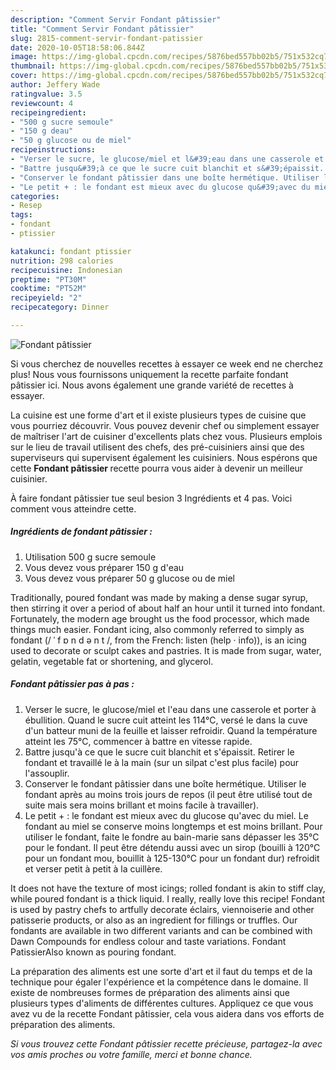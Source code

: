 ```yaml
---
description: "Comment Servir Fondant pâtissier"
title: "Comment Servir Fondant pâtissier"
slug: 2815-comment-servir-fondant-patissier
date: 2020-10-05T18:58:06.844Z
image: https://img-global.cpcdn.com/recipes/5876bed557bb02b5/751x532cq70/fondant-patissier-photo-principale-de-la-recette.jpg
thumbnail: https://img-global.cpcdn.com/recipes/5876bed557bb02b5/751x532cq70/fondant-patissier-photo-principale-de-la-recette.jpg
cover: https://img-global.cpcdn.com/recipes/5876bed557bb02b5/751x532cq70/fondant-patissier-photo-principale-de-la-recette.jpg
author: Jeffery Wade
ratingvalue: 3.5
reviewcount: 4
recipeingredient:
- "500 g sucre semoule"
- "150 g deau"
- "50 g glucose ou de miel"
recipeinstructions:
- "Verser le sucre, le glucose/miel et l&#39;eau dans une casserole et porter à ébullition. Quand le sucre cuit atteint les 114°C, versé le dans la cuve d&#39;un batteur muni de la feuille et laisser refroidir. Quand la température atteint les 75°C, commencer à battre en vitesse rapide."
- "Battre jusqu&#39;à ce que le sucre cuit blanchit et s&#39;épaissit. Retirer le fondant et travaillé le à la main (sur un silpat c&#39;est plus facile) pour l&#39;assouplir."
- "Conserver le fondant pâtissier dans une boîte hermétique. Utiliser le fondant après au moins trois jours de repos (il peut être utilisé tout de suite mais sera moins brillant et moins facile à travailler)."
- "Le petit + : le fondant est mieux avec du glucose qu&#39;avec du miel. Le fondant au miel se conserve moins longtemps et est moins brillant. Pour utiliser le fondant, faite le fondre au bain-marie sans dépasser les 35°C pour le fondant. Il peut être détendu aussi avec un sirop (bouilli à 120°C pour un fondant mou, bouillit à 125-130°C pour un fondant dur) refroidit et verser petit à petit à la cuillère."
categories:
- Resep
tags:
- fondant
- ptissier

katakunci: fondant ptissier 
nutrition: 298 calories
recipecuisine: Indonesian
preptime: "PT30M"
cooktime: "PT52M"
recipeyield: "2"
recipecategory: Dinner

---
```



![Fondant pâtissier](https://img-global.cpcdn.com/recipes/5876bed557bb02b5/751x532cq70/fondant-patissier-photo-principale-de-la-recette.jpg)

Si vous cherchez de nouvelles recettes à essayer ce week end ne cherchez plus! Nous vous fournissons uniquement la recette parfaite fondant pâtissier ici. Nous avons également une grande variété de recettes à essayer.

La cuisine est une forme d'art et il existe plusieurs types de cuisine que vous pourriez découvrir. Vous pouvez devenir chef ou simplement essayer de maîtriser l'art de cuisiner d'excellents plats chez vous. Plusieurs emplois sur le lieu de travail utilisent des chefs, des pré-cuisiniers ainsi que des superviseurs qui supervisent également les cuisiniers. Nous espérons que cette <strong> Fondant pâtissier </strong> recette pourra vous aider à devenir un meilleur cuisinier.

<!--inarticleads1-->

À faire fondant pâtissier tue seul besion 3 Ingrédients et 4 pas. Voici comment vous atteindre cette.

##### Ingrédients de fondant pâtissier :

1. Utilisation 500 g sucre semoule
1. Vous devez vous préparer 150 g d&#39;eau
1. Vous devez vous préparer 50 g glucose ou de miel


Traditionally, poured fondant was made by making a dense sugar syrup, then stirring it over a period of about half an hour until it turned into fondant. Fortunately, the modern age brought us the food processor, which made things much easier. Fondant icing, also commonly referred to simply as fondant (/ ˈ f ɒ n d ə n t /, from the French: listen (help · info)), is an icing used to decorate or sculpt cakes and pastries. It is made from sugar, water, gelatin, vegetable fat or shortening, and glycerol. 

<!--inarticleads2-->

##### Fondant pâtissier pas à pas :

1. Verser le sucre, le glucose/miel et l&#39;eau dans une casserole et porter à ébullition. Quand le sucre cuit atteint les 114°C, versé le dans la cuve d&#39;un batteur muni de la feuille et laisser refroidir. Quand la température atteint les 75°C, commencer à battre en vitesse rapide.
1. Battre jusqu&#39;à ce que le sucre cuit blanchit et s&#39;épaissit. Retirer le fondant et travaillé le à la main (sur un silpat c&#39;est plus facile) pour l&#39;assouplir.
1. Conserver le fondant pâtissier dans une boîte hermétique. Utiliser le fondant après au moins trois jours de repos (il peut être utilisé tout de suite mais sera moins brillant et moins facile à travailler).
1. Le petit + : le fondant est mieux avec du glucose qu&#39;avec du miel. Le fondant au miel se conserve moins longtemps et est moins brillant. Pour utiliser le fondant, faite le fondre au bain-marie sans dépasser les 35°C pour le fondant. Il peut être détendu aussi avec un sirop (bouilli à 120°C pour un fondant mou, bouillit à 125-130°C pour un fondant dur) refroidit et verser petit à petit à la cuillère.


It does not have the texture of most icings; rolled fondant is akin to stiff clay, while poured fondant is a thick liquid. I really, really love this recipe! Fondant is used by pastry chefs to artfully decorate éclairs, viennoiserie and other patisserie products, or also as an ingredient for fillings or truffles. Our fondants are available in two different variants and can be combined with Dawn Compounds for endless colour and taste variations. Fondant PatissierAlso known as pouring fondant. 

<!--inarticleads1-->

<p>
La préparation des aliments est une sorte d'art et il faut du temps et de la technique pour égaler l'expérience et la compétence dans le domaine. Il existe de nombreuses formes de préparation des aliments ainsi que plusieurs types d'aliments de différentes cultures. Appliquez ce que vous avez vu de la recette Fondant pâtissier, cela vous aidera dans vos efforts de préparation des aliments.
</p>

<p>
<i>Si vous trouvez cette Fondant pâtissier recette précieuse, partagez-la avec vos amis proches ou votre famille, merci et bonne chance.</i>
</p>
